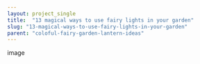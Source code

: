 ```yaml
---
layout: project_single
title:  "13 magical ways to use fairy lights in your garden"
slug: "13-magical-ways-to-use-fairy-lights-in-your-garden"
parent: "coloful-fairy-garden-lantern-ideas"
---
```

image